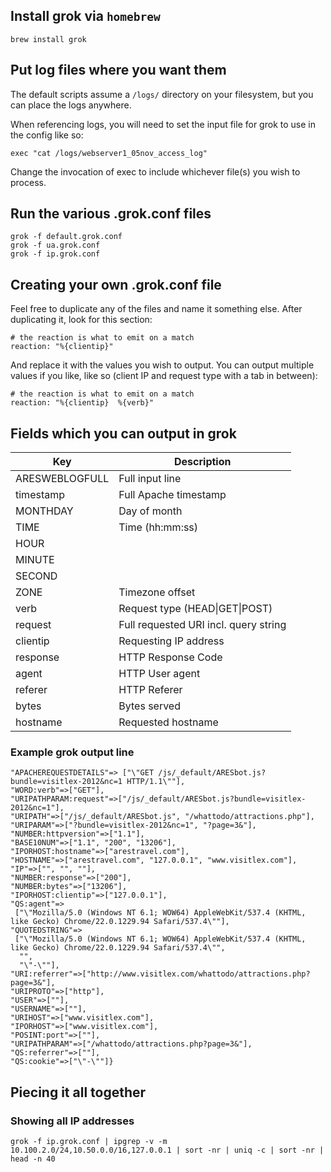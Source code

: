 ## Install grok via `homebrew` ##

	brew install grok

## Put log files where you want them ##

The default scripts assume a `/logs/` directory on your filesystem, but you can place the logs anywhere.

When referencing logs, you will need to set the input file for grok to use in the config like so:

	exec "cat /logs/webserver1_05nov_access_log"

Change the invocation of exec to include whichever file(s) you wish to process.

## Run the various .grok.conf files ##

	grok -f default.grok.conf
	grok -f ua.grok.conf
	grok -f ip.grok.conf

## Creating your own .grok.conf file ##

Feel free to duplicate any of the files and name it something else. After duplicating it, look for this section:

	# the reaction is what to emit on a match
    reaction: "%{clientip}"

And replace it with the values you wish to output. You can output multiple values if you like, like so (client IP and request type with a tab in between):

	# the reaction is what to emit on a match
    reaction: "%{clientip}	%{verb}"

## Fields which you can output in grok ##

| Key | Description |
| -- | --- |
| ARESWEBLOGFULL | Full input line
| timestamp | Full Apache timestamp
| MONTHDAY | Day of month |
| TIME | Time (hh:mm:ss) |
| HOUR | |
| MINUTE | |
| SECOND | |
| ZONE | Timezone offset |
| verb | Request type (HEAD\|GET\|POST) |
| request | Full requested URI incl. query string |
| clientip | Requesting IP address |
| response | HTTP Response Code |
| agent | HTTP User agent |
| referer | HTTP Referer |
| bytes | Bytes served |
| hostname | Requested hostname |

### Example grok output line

	"APACHEREQUESTDETAILS"=> ["\"GET /js/_default/ARESbot.js?bundle=visitlex-2012&nc=1 HTTP/1.1\""],
	"WORD:verb"=>["GET"],
	"URIPATHPARAM:request"=>["/js/_default/ARESbot.js?bundle=visitlex-2012&nc=1"],
	"URIPATH"=>["/js/_default/ARESbot.js", "/whattodo/attractions.php"],
	"URIPARAM"=>["?bundle=visitlex-2012&nc=1", "?page=3&"],
	"NUMBER:httpversion"=>["1.1"],
	"BASE10NUM"=>["1.1", "200", "13206"],
	"IPORHOST:hostname"=>["arestravel.com"],
	"HOSTNAME"=>["arestravel.com", "127.0.0.1", "www.visitlex.com"],
	"IP"=>["", "", ""],
	"NUMBER:response"=>["200"],
	"NUMBER:bytes"=>["13206"],
	"IPORHOST:clientip"=>["127.0.0.1"],
	"QS:agent"=>
	 ["\"Mozilla/5.0 (Windows NT 6.1; WOW64) AppleWebKit/537.4 (KHTML, like Gecko) Chrome/22.0.1229.94 Safari/537.4\""],
	"QUOTEDSTRING"=>
	 ["\"Mozilla/5.0 (Windows NT 6.1; WOW64) AppleWebKit/537.4 (KHTML, like Gecko) Chrome/22.0.1229.94 Safari/537.4\"",
	  "",
	  "\"-\""],
	"URI:referrer"=>["http://www.visitlex.com/whattodo/attractions.php?page=3&"],
	"URIPROTO"=>["http"],
	"USER"=>[""],
	"USERNAME"=>[""],
	"URIHOST"=>["www.visitlex.com"],
	"IPORHOST"=>["www.visitlex.com"],
	"POSINT:port"=>[""],
	"URIPATHPARAM"=>["/whattodo/attractions.php?page=3&"],
	"QS:referrer"=>[""],
	"QS:cookie"=>["\"-\""]}

## Piecing it all together ##

### Showing all IP addresses 

	grok -f ip.grok.conf | ipgrep -v -m 10.100.2.0/24,10.50.0.0/16,127.0.0.1 | sort -nr | uniq -c | sort -nr | head -n 40